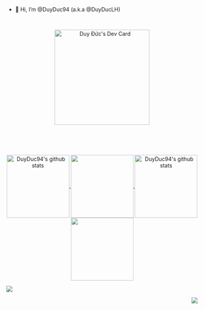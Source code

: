 - 👋 Hi, I’m @DuyDuc94 (a.k.a @DuyDucLH)
<br>
<p align="center">
  <a href="https://app.daily.dev/duyduc94">
    <img src="https://api.daily.dev/devcards/973512fc4b2940248b19a0c50df3fb74.png?r=v25" width="250" alt="Duy Đức's Dev Card"/>
  </a>
</p>
<br/>
<br/>
<br/>
<p align="center">
  <a href="https://github.com/DuyDuc94/github-readme-stats#gh-light-mode-only">
    <img align="center" height="165" src="https://github-readme-stats.vercel.app/api?username=DuyDuc94&hide=stars,issues&custom_title=My+Github+Stats&show_icons=true&rank_icon=github&theme=buefy#gh-light-mode-only" alt="DuyDuc94's github stats" />
  </a>
  <a href="https://github.com/DuyDuc94/github-readme-stats#gh-light-mode-only">
    <img align="center" height="165" src="https://github-readme-stats.vercel.app/api/top-langs/?username=DuyDuc94&layout=compact&theme=buefy#gh-light-mode-only" />
  </a>
  <a href="https://github.com/DuyDuc94/github-readme-stats#gh-dark-mode-only">
    <img align="center" height="165" src="https://github-readme-stats.vercel.app/api?username=DuyDuc94&hide=stars,issues&custom_title=My+Github+Stats&show_icons=true&rank_icon=github&theme=tokyonight#gh-dark-mode-only" alt="DuyDuc94's github stats" />
  </a>
  <a href="https://github.com/DuyDuc94/github-readme-stats#gh-dark-mode-only">
    <img align="center" height="165" src="https://github-readme-stats.vercel.app/api/top-langs/?username=DuyDuc94&layout=compact&theme=tokyonight#gh-dark-mode-only" />
  </a>
</p>

<!-- Use for counting who visit my profile -->
![](https://hit.yhype.me/github/profile?user_id=117431803)

<p align="right">
  <!--<img src="https://hit.yhype.me/github/profile?user_id=117431803" />-->
  <img src="https://komarev.com/ghpvc/?username=DuyDuc94&style=plastic&label=Who+See+Me" />
</p>
